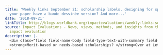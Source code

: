 ```yaml
---
title: 'Weekly links September 21: scholarship labels, designing for spillovers, does
  your paper have a bande dessinée version? And more...'
date: '2018-09-21'
linkTitle: http://blogs.worldbank.org/impactevaluations/weekly-links-september-21-scholarship-labels-designing-spillovers-does-your-paper-have-bande-dessin
source: Impact Evaluations - News, views, methods, and insights from the world of
  impact evaluation
description: |-
  <div class="field field-name-body field-type-text-with-summary field-label-hidden"><div class="field-items"><div class="field-item even"><ul><li>
  <strong>Merit-based or needs-based scholarships? </strong>Over at Let’s Talk Development, <a href="http://blogs.worldbank.org/developmenttalk/power-label-merit-scholarships-vs-needs-based-scholarships" rel="nofollow">Dave Evans discusses</a> the power of labels for school scholarships, based on 9-year results in Cambodia by <a href="http://documents.wo
---
```

